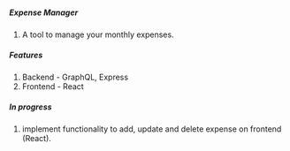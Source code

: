 ##### Expense Manager #####

1. A tool to manage your monthly expenses.

##### Features #####

1. Backend - GraphQL, Express
2. Frontend - React

##### In progress #####

1. implement functionality to add, update and delete expense on frontend (React).

   
